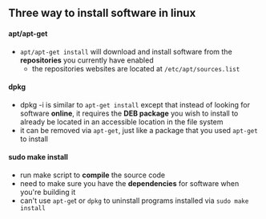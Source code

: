 ## Three way to install software in linux

#### apt/apt-get
* `apt/apt-get install` will download and install software from the **repositories** you currently have enabled
    * the repositories websites are located at `/etc/apt/sources.list`
#### dpkg
* dpkg -i is similar to `apt-get install` except that instead of looking for software **online**, it requires the **DEB package** you wish to install to already be located in an accessible location in the file system
* it can be removed via `apt-get`, just like a package that you used `apt-get` to install

#### sudo make install
* run make script to **compile** the source code
* need to make sure you have the **dependencies** for software when you're building it
* can't use `apt-ge`t or `dpkg` to uninstall programs installed via `sudo make install`